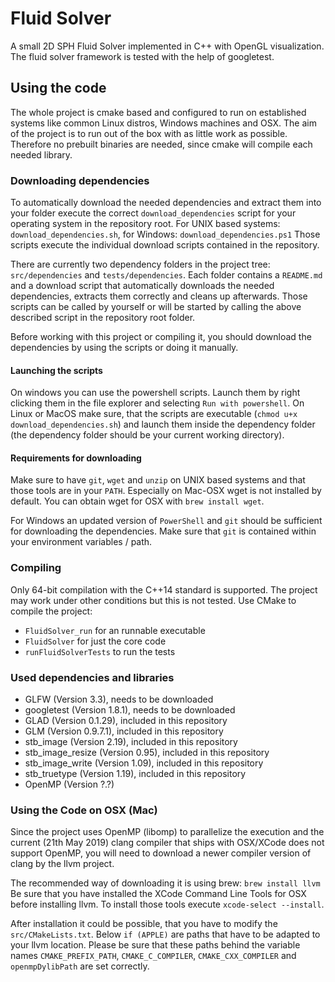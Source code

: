 # Fluid Solver
A small 2D SPH Fluid Solver implemented in C++ with OpenGL visualization. The fluid solver framework is tested with the
help of googletest.

## Using the code
The whole project is cmake based and configured to run on established systems like common Linux distros, Windows machines
and OSX. The aim of the project is to run out of the box with as little work as possible.
Therefore no prebuilt binaries are needed, since cmake will compile each needed library.

### Downloading dependencies

To automatically download the needed dependencies and extract them into your folder execute the correct `download_dependencies` script
for your operating system in the repository root.
For UNIX based systems: `download_dependencies.sh`, for Windows: `download_dependencies.ps1`
Those scripts execute the individual download scripts contained in the repository.

There are currently two dependency folders in the project tree: `src/dependencies` and `tests/dependencies`.
Each folder contains a `README.md` and a download script that automatically downloads the needed dependencies, extracts them correctly
and cleans up afterwards. Those scripts can be called by yourself or will be started by calling the above described script
in the repository root folder.

Before working with this project or compiling it, you should download the dependencies by using the scripts or doing it manually.

#### Launching the scripts
On windows you can use the powershell scripts. Launch them by right clicking them in the file explorer and selecting
`Run with powershell`.
On Linux or MacOS make sure, that the scripts are executable (`chmod u+x download_dependencies.sh`) and launch them inside the dependency folder (the dependency
folder should be your current working directory).

#### Requirements for downloading
Make sure to have `git`, `wget` and `unzip` on UNIX based systems and that those tools are in your `PATH`.
Especially on Mac-OSX wget is not installed by default. You can obtain wget for OSX with `brew install wget`.

For Windows an updated version of `PowerShell` and `git` should be sufficient for downloading the dependencies.
Make sure that `git` is contained within your environment variables / path.

### Compiling
Only 64-bit compilation with the C++14 standard is supported. The project may work under other conditions but this is not tested.
Use CMake to compile the project:
- `FluidSolver_run` for an runnable executable
- `FluidSolver` for just the core code
- `runFluidSolverTests` to run the tests

### Used dependencies and libraries

- GLFW (Version 3.3), needs to be downloaded
- googletest (Version 1.8.1), needs to be downloaded
- GLAD (Version 0.1.29), included in this repository
- GLM (Version 0.9.7.1), included in this repository
- stb_image (Version 2.19), included in this repository
- stb_image_resize (Version 0.95), included in this repository
- stb_image_write (Version 1.09), included in this repository
- stb_truetype (Version 1.19), included in this repository
- OpenMP (Version ?.?)

### Using the Code on OSX (Mac)
Since the project uses OpenMP (libomp) to parallelize the execution and the current
(21th May 2019) clang compiler that ships with OSX/XCode does not support OpenMP, you
will need to download a newer compiler version of clang by the llvm project.

The recommended way of downloading it is using brew: `brew install llvm`
Be sure that you have installed the XCode Command Line Tools for OSX before installing llvm.
To install those tools execute `xcode-select --install`.

After installation it could be possible, that you have to modify the `src/CMakeLists.txt`.
Below `if (APPLE)` are paths that have to be adapted to your llvm location.
Please be sure that these paths behind the variable names `CMAKE_PREFIX_PATH`, `CMAKE_C_COMPILER`, `CMAKE_CXX_COMPILER` and `openmpDylibPath` are set correctly.
